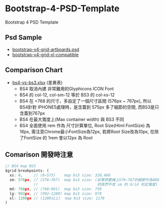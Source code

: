 # Bootstrap-4-PSD-Template
Bootstrap 4 PSD Template

## Psd Sample
- [bootstrap-v4-grid-artboards.psd](https://github.com/imagine10255/Bootstrap-4-PSD-Template/raw/master/bootstrap-v4-grid-artboards.psd)
- [bootstrap-v4-grid-xl-compatible](https://github.com/imagine10255/Bootstrap-4-PSD-Template/raw/master/bootstrap-v4-grid-xl-compatible.psd)

## Comparison Chart
- [bs4-vs-bs3.xlsx](https://github.com/imagine10255/Bootstrap-4-PSD-Template/raw/master/bs4-vs-bs3.xlsx) (差異表)
  * BS4 取消內建 非常難用的Glyphicons ICON Font
  * BS4 的 col-12, col-sm-12 等於 BS3 的 col-xs-12
  * BS4 在 <768 的尺寸，多設定了一個尺寸區間 (576px ~ 767px), 所以BS4針對 IPHONE5處理時，是含蓋到 575px 多了細節的空間, 而BS3是只含蓋到767px
  * BS4 在最大寬度上(Max container width) 與 BS3 不同
  * BS4 全面使用 rem 作為 尺寸計算單位, Root Size(Html FontSize) 為16px, 需注意Chrome最小FontSize為12px, 若將Root Size改為10px, 在除了FontSize 的 1rem 會以12px 為 Root


## Comarison 開發時注意
```javascript
// BS4 map BS3
$grid-breakpoints: (
  xs: 0,     // (0~575)    map bs3 size: 320,480
  sm: 576px, // (576~767)  map bs3 size: (如果想要補上576~767的細節作為480的替代，
             //                           但我們不改 sm 的 Grid 判定寬度)
  md: 768px, // (768~991)  map bs3 size: 750
  lg: 992px, // (992~1200) map bs3 size: 970
  xl: 1200px // (1200以上)  map bs3 size: 1170
)
```

